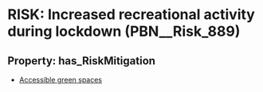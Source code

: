 # RISK: __Increased recreational activity during lockdown__ (PBN__Risk_889)

## Property: has_RiskMitigation

* [Accessible green spaces](PBN__RiskMitigation_1228)

